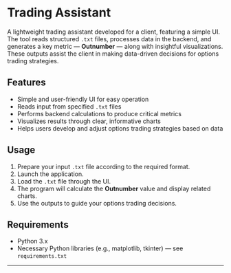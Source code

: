 # Trading Assistant

A lightweight trading assistant developed for a client, featuring a simple UI. The tool reads structured `.txt` files, processes data in the backend, and generates a key metric — **Outnumber** — along with insightful visualizations. These outputs assist the client in making data-driven decisions for options trading strategies.

## Features
- Simple and user-friendly UI for easy operation
- Reads input from specified `.txt` files
- Performs backend calculations to produce critical metrics
- Visualizes results through clear, informative charts
- Helps users develop and adjust options trading strategies based on data

## Usage

1. Prepare your input `.txt` file according to the required format.
2. Launch the application.
3. Load the `.txt` file through the UI.
4. The program will calculate the **Outnumber** value and display related charts.
5. Use the outputs to guide your options trading decisions.

## Requirements

- Python 3.x
- Necessary Python libraries (e.g., matplotlib, tkinter) — see `requirements.txt`

---
